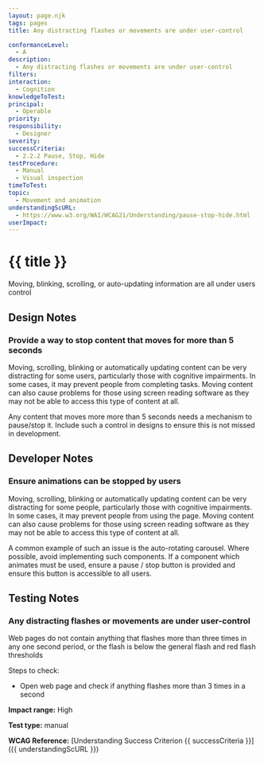 ```yaml
---
layout: page.njk
tags: pages
title: Any distracting flashes or movements are under user-control

conformanceLevel:
  - A
description:
  - Any distracting flashes or movements are under user-control
filters:
interaction:
  - Cognition
knowledgeToTest:
principal:
  - Operable
priority:
responsibility:
  - Designer
severity:
successCriteria:
  - 2.2.2 Pause, Stop, Hide
testProcedure:
  - Manual
  - Visual inspection
timeToTest:
topic:
  - Movement and animation
understandingScURL:
  - https://www.w3.org/WAI/WCAG21/Understanding/pause-stop-hide.html
userImpact:
---
```


# {{ title }}

Moving, blinking, scrolling, or auto-updating information are all under users control

## Design Notes

### Provide a way to stop content that moves for more than 5 seconds

Moving, scrolling, blinking or automatically updating content can be very distracting for some users, particularly those with cognitive impairments. In some cases, it may prevent people from completing tasks. Moving content can also cause problems for those using screen reading software as they may not be able to access this type of content at all.

Any content that moves more more than 5 seconds needs a mechanism to pause/stop it. Include such a control in designs to ensure this is not missed in development.

## Developer Notes

### Ensure animations can be stopped by users

Moving, scrolling, blinking or automatically updating content can be very distracting for some people, particularly those with cognitive impairments. In some cases, it may prevent people from using the page. Moving content can also cause problems for those using screen reading software as they may not be able to access this type of content at all.

A common example of such an issue is the auto-rotating carousel. Where possible, avoid implementing such components. If a component which animates must be used, ensure a pause / stop button is provided and ensure this button is accessible to all users.

## Testing Notes

### Any distracting flashes or movements are under user-control

Web pages do not contain anything that flashes more than three times in any one second period, or the flash is below the general flash and red flash thresholds

Steps to check:

- Open web page and check if anything flashes more than 3 times in a second

**Impact range:** High

**Test type:** manual

**WCAG Reference:** [Understanding Success Criterion {{ successCriteria }}]({{ understandingScURL }})
